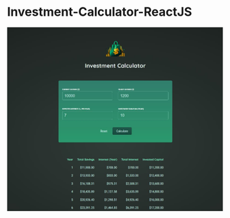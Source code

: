 # Investment-Calculator-ReactJS

<img src='https://github.com/samarpansarkar/Investment-Calculator-ReactJS/blob/master/Capture.JPG'/>
